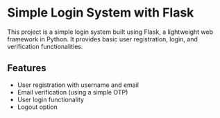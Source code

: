 # Simple Login System with Flask

This project is a simple login system built using Flask, a lightweight web framework in Python. It provides basic user registration, login, and verification functionalities.

## Features

- User registration with username and email
- Email verification (using a simple OTP)
- User login functionality
- Logout option
